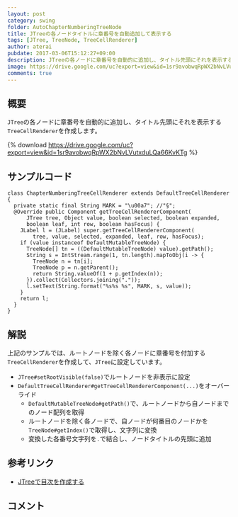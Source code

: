 ```yaml
---
layout: post
category: swing
folder: AutoChapterNumberingTreeNode
title: JTreeの各ノードタイトルに章番号を自動追加して表示する
tags: [JTree, TreeNode, TreeCellRenderer]
author: aterai
pubdate: 2017-03-06T15:12:27+09:00
description: JTreeの各ノードに章番号を自動的に追加し、タイトル先頭にそれを表示するTreeCellRendererを作成します。
image: https://drive.google.com/uc?export=view&id=1sr9avobwqRpWX2bNvLVutxduLQa66KvKTg
comments: true
---
```

## 概要
`JTree`の各ノードに章番号を自動的に追加し、タイトル先頭にそれを表示する`TreeCellRenderer`を作成します。

{% download https://drive.google.com/uc?export=view&id=1sr9avobwqRpWX2bNvLVutxduLQa66KvKTg %}

## サンプルコード
<pre class="prettyprint"><code>class ChapterNumberingTreeCellRenderer extends DefaultTreeCellRenderer {
  private static final String MARK = "\u00a7"; //"§";
  @Override public Component getTreeCellRendererComponent(
      JTree tree, Object value, boolean selected, boolean expanded,
      boolean leaf, int row, boolean hasFocus) {
    JLabel l = (JLabel) super.getTreeCellRendererComponent(
        tree, value, selected, expanded, leaf, row, hasFocus);
    if (value instanceof DefaultMutableTreeNode) {
      TreeNode[] tn = ((DefaultMutableTreeNode) value).getPath();
      String s = IntStream.range(1, tn.length).mapToObj(i -&gt; {
        TreeNode n = tn[i];
        TreeNode p = n.getParent();
        return String.valueOf(1 + p.getIndex(n));
      }).collect(Collectors.joining("."));
      l.setText(String.format("%s%s %s", MARK, s, value));
    }
    return l;
  }
}
</code></pre>

## 解説
上記のサンプルでは、ルートノードを除く各ノードに章番号を付加する`TreeCellRenderer`を作成して、`JTree`に設定しています。

- `JTree#setRootVisible(false)`でルートノードを非表示に設定
- `DefaultTreeCellRenderer#getTreeCellRendererComponent(...)`をオーバーライド
    - `DefaultMutableTreeNode#getPath()`で、ルートノードから自ノードまでのノード配列を取得
    - ルートノードを除く各ノードで、自ノードが何番目のノードかを`TreeNode#getIndex()`で取得し、文字列に変換
    - 変換した各番号文字列を`.`で結合し、ノードタイトルの先頭に追加

<!-- dummy comment line for breaking list -->

## 参考リンク
- [JTreeで目次を作成する](https://ateraimemo.com/Swing/TableOfContentsTree.html)

<!-- dummy comment line for breaking list -->

## コメント
